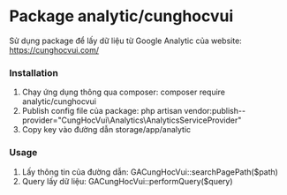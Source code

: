 # Package analytic/cunghocvui
Sử dụng package để lấy dữ liệu từ Google Analytic của website: https://cunghocvui.com/
### Installation
1. Chạy ứng dụng thông qua composer: composer require analytic/cunghocvui
2. Publish config file của package: 
php artisan vendor:publish--provider="CungHocVui\Analytics\AnalyticsServiceProvider"
3. Copy key vào đường dẫn storage/app/analytic
### Usage
1. Lấy thông tin của đường dẫn: GACungHocVui::searchPagePath($path)
2. Query lấy dữ liệu: GACungHocVui::performQuery($query)